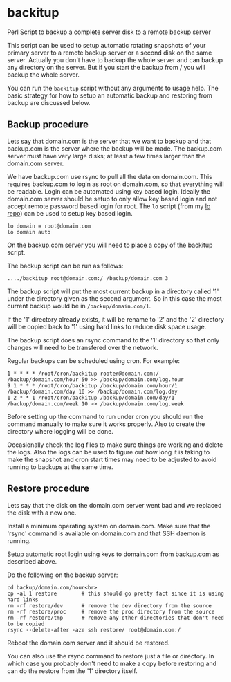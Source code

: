 # backitup
Perl Script to backup a complete server disk to a remote backup server

This script can be used to setup automatic rotating snapshots of your primary server
to a remote backup server or a second disk on the same server. Actually you don't
have to backup the whole server and can backup any directory on the server. But
if you start the backup from / you will backup the whole server.

You can run the `backitup` script without any arguments to usage help. The basic
strategy for how to setup an automatic backup and restoring from backup are
discussed below.

## Backup procedure
Lets say that domain.com is the server that we want to backup and that
backup.com is the server where the backup will be made. The backup.com server
must have very large disks; at least a few times larger than the domain.com server.

We have backup.com use rsync to pull all the data on domain.com.
This requires backup.com to login as root on domain.com, so that everything
will be readable. Login can be automated using key based login. Ideally
the domain.com server should be setup to only allow key based login and
not accept remote password based login for root.
The `lo` script (from my [lo repo](https://github.com/osyed/lo)) can be used to setup key based login.
```
lo domain = root@domain.com
lo domain auto
```

On the backup.com server you will need to place a copy of the
backitup script. 


The backup script can be run as follows:
```
..../backitup root@domain.com:/ /backup/domain.com 3
```

The backup script will put
the most current backup in a directory called '1' under the directory given
as the second argument. So in this case the most current backup would be in
`/backup/domain.com/1`.

If the '1' directory already exists, it will be rename to '2' and the '2' directory
will be copied back to '1' using hard links to reduce disk space usage.

The backup script does an rsync command to the '1' directory so that only changes will need
to be transfered over the network.

Regular backups can be scheduled using cron. For example:
```
1 * * * * /root/cron/backitup rooter@domain.com:/ /backup/domain.com/hour 50 >> /backup/domain.com/log.hour
9 1 * * * /root/cron/backitup /backup/domain.com/hour/1 /backup/domain.com/day 10 >> /backup/domain.com/log.day
1 2 * * 1 /root/cron/backitup /backup/domain.com/day/1 /backup/domain.com/week 10 >> /backup/domain.com/log.week
```

Before setting up the command to run under cron you should run the command manually to
make sure it works properly. Also to create the directory where logging will be done.

Occasionally check the log files to make sure things are working and delete the logs. Also
the logs can be used to figure out how long it is taking to make the snapshot and cron
start times may need to be adjusted to avoid running to backups at the same time.

## Restore procedure

Lets say that the disk on the domain.com server went bad and we replaced the disk with a new one.

Install a minimum operating system on domain.com. Make sure that the 'rsync' command is available on domain.com and that SSH daemon is running.

Setup automatic root login using keys to domain.com from backup.com as described above.

Do the following on the backup server:
```
cd backup/domain.com/hour<br>
cp -al 1 restore        # this should go pretty fact since it is using hard links
rm -rf restore/dev      # remove the dev directory from the source
rm -rf restore/proc     # remove the proc directory from the source
rm -rf restore/tmp      # remove any other directories that don't need to be copied
rsync --delete-after -aze ssh restore/ root@domain.com:/
```

Reboot the domain.com server and it should be restored.

You can also use the rsync command to restore just a file or directory. In which case
you probably don't need to make a copy before restoring and can do the restore from
the '1' directory itself.


